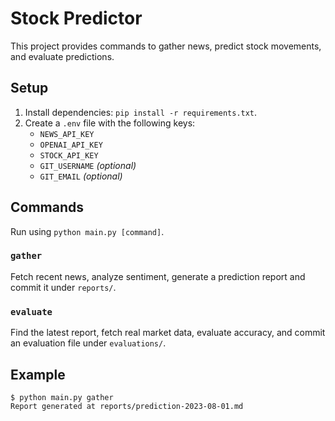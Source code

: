 # Stock Predictor

This project provides commands to gather news, predict stock movements, and evaluate predictions.

## Setup
1. Install dependencies: `pip install -r requirements.txt`.
2. Create a `.env` file with the following keys:
   - `NEWS_API_KEY`
   - `OPENAI_API_KEY`
   - `STOCK_API_KEY`
   - `GIT_USERNAME` *(optional)*
   - `GIT_EMAIL` *(optional)*

## Commands
Run using `python main.py [command]`.

### `gather`
Fetch recent news, analyze sentiment, generate a prediction report and commit it under `reports/`.

### `evaluate`
Find the latest report, fetch real market data, evaluate accuracy, and commit an evaluation file under `evaluations/`.

## Example
```
$ python main.py gather
Report generated at reports/prediction-2023-08-01.md
```
